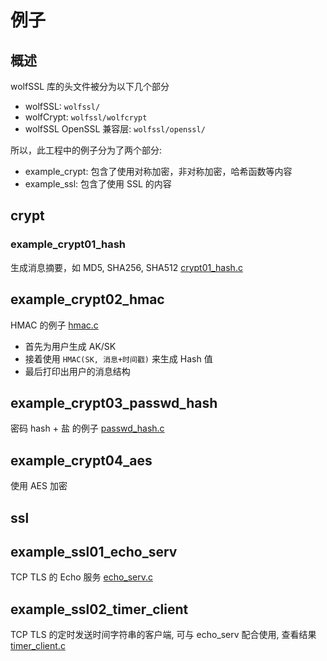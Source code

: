 # 例子

## 概述
wolfSSL 库的头文件被分为以下几个部分
* wolfSSL: `wolfssl/`
* wolfCrypt: `wolfssl/wolfcrypt`
* wolfSSL OpenSSL 兼容层: `wolfssl/openssl/`

所以，此工程中的例子分为了两个部分:
* example_crypt: 包含了使用对称加密，非对称加密，哈希函数等内容
* example_ssl: 包含了使用 SSL 的内容

## crypt

### example_crypt01_hash
生成消息摘要，如 MD5, SHA256, SHA512 [crypt01_hash.c](./example_crypt01_hash_digest/hash_digest.c)

## example_crypt02_hmac
HMAC 的例子 [hmac.c](./example_crypt02_hmac/hmac.c)
* 首先为用户生成 AK/SK
* 接着使用 `HMAC(SK, 消息+时间戳)` 来生成 Hash 值
* 最后打印出用户的消息结构

## example_crypt03_passwd_hash
密码 hash + 盐 的例子 [passwd_hash.c](./example_crypt03_passwd_hash/passwd_hash.c)

## example_crypt04_aes
使用 AES 加密

## ssl

## example_ssl01_echo_serv
TCP TLS 的 Echo 服务 [echo_serv.c](./example_ssl01_echo_serv/echo_serv.c)

## example_ssl02_timer_client
TCP TLS 的定时发送时间字符串的客户端, 可与 echo_serv 配合使用, 查看结果 [timer_client.c](./example_ssl02_timer_client/timer_client.c)
